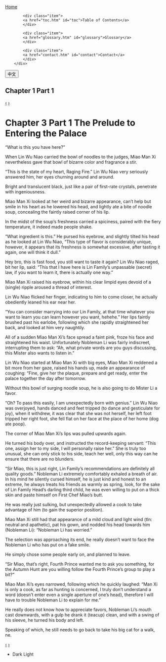 <!DOCTYPE html>
<html>
<head>
<title> Chapter 3 Part 1 </title>
<meta name="viewport" content="width=device-width, initial-scale=1">
  <link rel="stylesheet" type="text/css" href="style.css">
</head>
<body>
<script>
/***Based on W3Schools "How TO-Toggle/Swap Text" from <https://www.w3schools.com/howto/howto_js_toggle_text.asp> Date: 12/12/2018***/
  function myFunction() {
    var h = document.getElementById("home");
    var t = document.getElementById("toc");
    var g = document.getElementById("glossary");
    var c = document.getElementById("contact");
    var l = document.getElementById("language");
    var chapter = document.getElementById("title");
    if (chapter.innerHTML === "Chapter 1 Part 1") {
        chapter.innerHTML = "第一章上";
    } else {
        chapter.innerHTML = "Chapter 1 Part 1";
    }
    if (h.innerHTML === "Home") {
        h.innerHTML = "首頁";
    } else {
        h.innerHTML = "Home";
    }
   if (t.innerHTML === "Table of Contents") {
       t.innerHTML = "目錄";
   } else {
       t.innerHTML = "Table of Contents"
   }
   if (g.innerHTML === "Glossary") {
        g.innerHTML = "字彙";
    } else {
        g.innerHTML = "Glossary";
    }
    if (c.innerHTML === "Contact") {
        c.innerHTML = "回饋";
    } else {
        c.innerHTML = "Contact";
    }
    if (l.innerHTML === "中文") {
        l.innerHTML = "EN";
    } else {
        l.innerHTML = "中文";
    }
}
</script>
<!--Based on W3Schools "CSS Grid Layout Module" from <https://www.w3schools.com/css/css_grid.asp> Date: 12/12/2018-->
          <!--<div class="itemHead">Jump to:</div>-->
        <div class="grid">    
            <div class="item">
            <a href="index.htm"  id="home">Home</a>
            </div>
          
            <div class="item">
            <a href="toc.htm" id="toc">Table of Contents</a>
            </div>
            
            <div class="item">
            <a href="glossary.htm" id="glossary">Glossary</a>
            </div>
            
            <div class="item">
            <a href="contact.htm" id="contact">Contact</a>
            </div>
        </div>
<button onclick="myFunction()" class="button" id="language">中文</button>
<h2 id="title">Chapter 1 Part 1</h2>
<!--Based on W3Schools "How TO-Next and Previous Buttons" from <https://www.w3schools.com/howto/howto_css_next_prev.asp> Date: 12/12/2018-->
<a href="index.htm" class="chapterlink previous">&#8249;</a>
<a href="1_2.htm" class="chapterlink next">&#8250;</a>
  
# Chapter 3 Part 1 The Prelude to Entering the Palace

“What is this you have here?”

When Lin Wu Niao carried the bowl of noodles to the judges, Miao Man Xi nevertheless gave that bowl of bizarre color and fragrance a stir.

“This is the state of my heart, Raging Fire.” Lin Wu Niao very seriously answered him, her eyes churning around and around.

Bright and translucent black, just like a pair of first-rate crystals, penetrate with ingeniousness.

Miao Man Xi looked at her weird and bizarre appearance, can’t help but smile in his heart as he lowered his head, and lightly ate a bite of noodle soup, concealing the faintly raised corner of his lip.

In the midst of the soup’s freshness carried a spiciness, paired with the fiery temperature, it indeed made people shake.

“What ingredient is this.” He pursed his eyebrow, and slightly tilted his head as he looked at Lin Wu Niao, “This type of flavor is considerably unique, however, it appears that its freshness is somewhat excessive, after tasting it again, one will think it dull.”

Hey bro, this is fast food, you still want to taste it again? Lin Wu Niao raged, bit her lip, said: “This that I have here is Lin Family’s unpassable (secret) law, if you want to learn it, there is actually one way.”

Miao Man Xi raised his eyebrow, within his clear limpid eyes devoid of a (single) ripple aroused a thread of interest.

Lin Wu Niao flicked her finger, indicating to him to come closer, he actually obediently leaned his ear near her.

“You can consider marrying into our Lin Family, at that time whatever you want to learn you can learn however you want, hehehe.” Her lips faintly brushed past his earlobe, following which she rapidly straightened her back, and looked at him very naughtily.

All of a sudden Miao Man Xi’s face spread a faint pink, froze his face and straightened his waist. Unfortunately Nobleman Li was fairly indiscreet, interrupting them to ask: “Ah, what private words are you guys discussing, this Mister also wants to listen in.”

Lin Wu Niao started at Miao Man Xi with big eyes, Miao Man Xi reddened a bit more from her gaze, raised his hands up, made an appearance of coughing: “Fine, give her the plaque, prepare and get ready, enter the palace together the day after tomorrow.

Without this bowl of surging noodle soup, he is also going to do Mister Li a favor.

“Oh? To pass this easily, I am unexpectedly born with genius.” Lin Wu Niao was overjoyed, hands danced and feet tripped (to dance and gesticulate for joy), when it withdrew, it was clear that she was not herself, her left foot tripped her right foot, she fell flat on her face at the place of her home (dog ate poop).

The corner of Miao Man Xi’s lips was pulled upwards again.

He turned his body over, and instructed the record-keeping servant: “This one, assign her to my side, I will personally raise her.” She is truly too unusual, she can only stick to his side, teach her well, only this way can he ensure that there are no blunders.

“Sir Miao, this is just right, Lin Family’s recommendations are definitely all quality goods.” Nobleman Li extremely comfortably exhaled a breath of air. In his mind he silently cursed himself, he is just kind and honest to an extreme, he always treats his friends as warmly as spring, look, for the sake of Lin Family Head’s darling third child, he was even willing to put on a thick skin and paste himself on First Chef Miao’s butt.

He was really just sulking, but unexpectedly allowed a cook to take advantage of him (to gain the superior position).

Miao Man Xi still had that appearance of a mild cloud and light wind (tln: neutral and apathetic), pat his gown, and nodded his head towards him (Nobleman Li): “Nobleman Li has worried.”

The selection was approaching its end, he really doesn’t want to face the Nobleman Li who has put on a fake smile.

He simply chose some people early on, and planned to leave.

“Sir Miao, that’s right, Fourth Prince wanted me to ask you something, for the Autumn Hunt are you willing follow the Fourth Prince’s group to play a bit?”

Miao Man Xi’s eyes narrowed, following which he quickly laughed: “Man Xi is only a cook, as far as hunting is concerned, I truly don’t understand a word (doesn’t enter even a single aperture of one’s head), therefore I will have to trouble Nobleman Li to explain for me.”

He really does not know how to appreciate favors, Nobleman Li’s mouth cast downwards, with a gulp he drank it (teacup) clean, and with a swing of his sleeve, he turned his body and left.

Speaking of which, he still needs to go back to take his big cat for a walk, ne.
  
<!--Based on W3Schools "How TO-Next and Previous Buttons" from <https://www.w3schools.com/howto/howto_css_next_prev.asp> Date: 12/12/2018-->
<a href="index.htm" class="chapterlink previous">&#8249;</a>
<a href="1_2.htm" class="chapterlink next">&#8250;</a>
<!--Based on Online Tutorials "Day / Night Mode Switch Toggle Using Html CSS and Javascript - How To Create a Toggle Switch" from <https://www.youtube.com/watch?v=hy27lzmButc> Date: 12/12/2018-->
<ul class="theme">
    <li>
        <span>Dark</span>
        <span>Light</span>
    </li>
  </ul>
  <script src="https://code.jquery.com/jquery-3.3.1.js"></script>
  <script type="text/javascript">
    $(document).ready(function(){
        $('ul.theme').click(function(){
            $('ul.theme').toggleClass('active')
            $('body').toggleClass('dark')
            $('button').toggleClass('dark')
            $('div').toggleClass('dark')
            $('a').toggleClass('dark')

        })
    })
  </script>
  <br></br>
</body>
</html>

